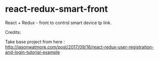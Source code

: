 # react-redux-smart-front

React + Redux - front to control smart device tp link.

Credits:

Take base project from here : http://jasonwatmore.com/post/2017/09/16/react-redux-user-registration-and-login-tutorial-example
